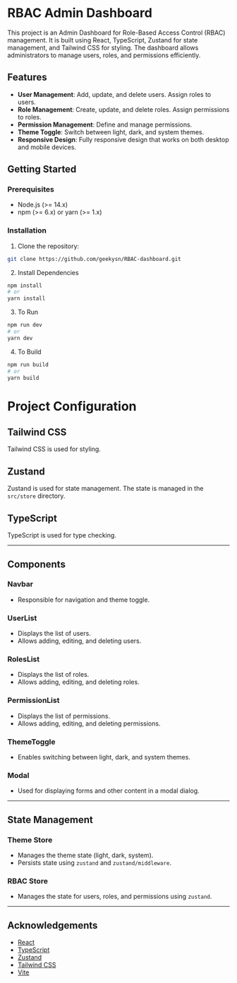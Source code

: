 # RBAC Admin Dashboard

This project is an Admin Dashboard for Role-Based Access Control (RBAC) management. It is built using React, TypeScript, Zustand for state management, and Tailwind CSS for styling. The dashboard allows administrators to manage users, roles, and permissions efficiently.

## Features

- **User Management**: Add, update, and delete users. Assign roles to users.
- **Role Management**: Create, update, and delete roles. Assign permissions to roles.
- **Permission Management**: Define and manage permissions.
- **Theme Toggle**: Switch between light, dark, and system themes.
- **Responsive Design**: Fully responsive design that works on both desktop and mobile devices.


## Getting Started

### Prerequisites

- Node.js (>= 14.x)
- npm (>= 6.x) or yarn (>= 1.x)

### Installation

1. Clone the repository:

```sh
git clone https://github.com/geekysn/RBAC-dashboard.git

```

2. Install Dependencies

```sh
npm install
# or
yarn install
```

3. To Run

```sh
npm run dev
# or
yarn dev
```

4. To Build

```sh
npm run build
# or
yarn build
```

# Project Configuration

## Tailwind CSS  
Tailwind CSS is used for styling.

## Zustand  
Zustand is used for state management. The state is managed in the `src/store` directory.

## TypeScript  
TypeScript is used for type checking.

---

## Components  

### Navbar  
- Responsible for navigation and theme toggle.  

### UserList  
- Displays the list of users.  
- Allows adding, editing, and deleting users.  

### RolesList  
- Displays the list of roles.  
- Allows adding, editing, and deleting roles.  

### PermissionList  
- Displays the list of permissions.  
- Allows adding, editing, and deleting permissions.  

### ThemeToggle  
- Enables switching between light, dark, and system themes.  

### Modal  
- Used for displaying forms and other content in a modal dialog.

---

## State Management  

### Theme Store  
- Manages the theme state (light, dark, system).  
- Persists state using `zustand` and `zustand/middleware`.  

### RBAC Store  
- Manages the state for users, roles, and permissions using `zustand`.  

---

## Acknowledgements  
- [React](https://reactjs.org/)  
- [TypeScript](https://www.typescriptlang.org/)  
- [Zustand](https://github.com/pmndrs/zustand)  
- [Tailwind CSS](https://tailwindcss.com/)  
- [Vite](https://vitejs.dev/)

